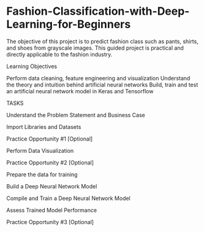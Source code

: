 # Fashion-Classification-with-Deep-Learning-for-Beginners
The objective of this project is to predict fashion class such as pants, shirts, and shoes from grayscale images. This guided project is practical and directly applicable to the fashion industry.

Learning Objectives

Perform data cleaning, feature engineering and visualization
Understand the theory and intuition behind artificial neural networks
Build, train and test an artificial neural network model in Keras and Tensorflow


TASKS

Understand the Problem Statement and Business Case

Import Libraries and Datasets

Practice Opportunity #1 [Optional]

Perform Data Visualization

Practice Opportunity #2 [Optional]

Prepare the data for training

Build a Deep Neural Network Model

Compile and Train a Deep Neural Network Model

Assess Trained Model Performance 

Practice Opportunity #3 [Optional]
